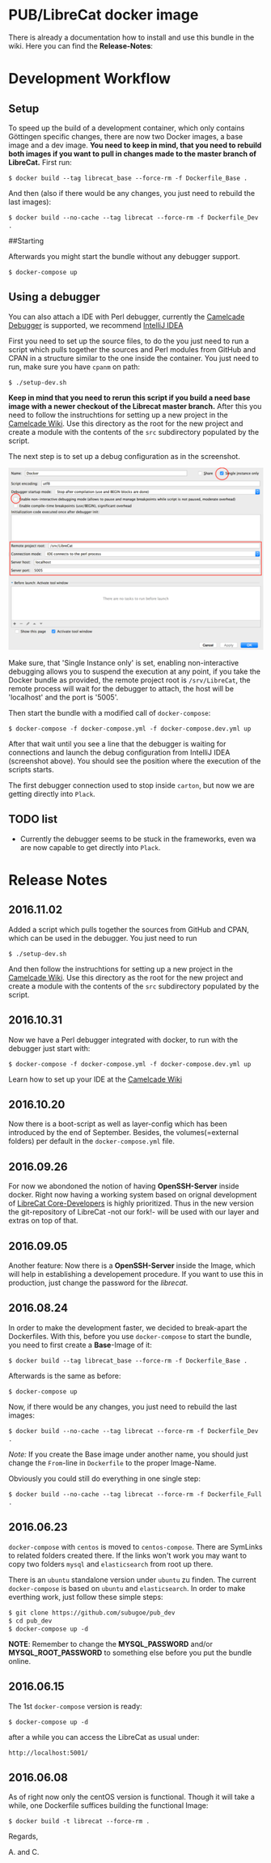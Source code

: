 # PUB/LibreCat docker image

There is already a documentation how to install and use this bundle in the wiki. Here you can find the **Release-Notes**:

# Development Workflow

## Setup

  To speed up the build of a development container, which only contains Göttingen specific changes, there are now two Docker images, a base image and a dev image.
  **You need to keep in mind, that you need to rebuild both images if you want to pull in changes made to the master branch of LibreCat.**
  First run:

    $ docker build --tag librecat_base --force-rm -f Dockerfile_Base .

 And then (also if there would be any changes, you just need to rebuild the last images):

    $ docker build --no-cache --tag librecat --force-rm -f Dockerfile_Dev .

##Starting

  Afterwards you might start the bundle without any debugger support.

    $ docker-compose up

## Using a debugger

  You can also attach a IDE with Perl debugger, currently the [Camelcade Debugger](https://github.com/Camelcade) is supported, we recommend [IntelliJ IDEA](https://www.jetbrains.com/idea/)
  
  First you need to set up the source files, to do the you just need to run a script which pulls together the sources and Perl modules from GitHub and CPAN in a structure similar to the one inside the container. You just need to run, make sure you have `cpanm` on path:

    $ ./setup-dev.sh

  **Keep in mind that you need to rerun this script if you build a need base image with a newer checkout of the Librecat master branch.** After this you need to follow the instruchtions for setting up a new project in the [Camelcade Wiki](https://github.com/Camelcade/Perl5-IDEA/wiki/Getting-started:-IntelliJ-IDEA). Use this directory as the root for the new project and create a module with the contents of the `src` subdirectory populated by the script.

  The next step is to set up a debug configuration as in the screenshot.

![Camelcade configuration](docs/img/Camelcade.png)

  Make sure, that 'Single Instance only' is set, enabling non-interactive debugging allows you to suspend the execution at any point, if you take the Docker bundle as provided, the remote project root is `/srv/LibreCat`, the remote process will wait for the debugger to attach, the host will be 'localhost' and the port is '5005'.  

  Then start the bundle with a modified call of `docker-compose`:

    $ docker-compose -f docker-compose.yml -f docker-compose.dev.yml up 

  After that wait until you see a line that the debugger is waiting for connections and launch the debug configuration from IntelliJ IDEA (screenshot above). You should see the position where the execution of the scripts starts.
  
  The first debugger connection used to stop inside `carton`, but now we are getting directly into `Plack`.

## TODO list

  * Currently the debugger seems to be stuck in the frameworks, even  wa are now capable to get directly into `Plack`.

# Release Notes

## 2016.11.02
  Added a script which pulls together the sources from GitHub and CPAN, which can be used in the debugger. You just need to run

    $ ./setup-dev.sh
    
And then follow the instruchtions for setting up a new project in the [Camelcade Wiki](https://github.com/Camelcade/Perl5-IDEA/wiki/Getting-started:-IntelliJ-IDEA). Use this directory as the root for the new project and create a module with the contents of the `src` subdirectory populated by the script.

## 2016.10.31
 Now we have a Perl debugger integrated with docker, to run with the debugger just start with:

    $ docker-compose -f docker-compose.yml -f docker-compose.dev.yml up

Learn how to set up your IDE at the [Camelcade Wiki](https://github.com/Camelcade/Perl5-IDEA/wiki)

## 2016.10.20
 Now there is a boot-script as well as layer-config which has been introduced by the end of September. Besides, the volumes(=external folders) per default in the `docker-compose.yml` file.

## 2016.09.26
 For now we abondoned the notion of having **OpenSSH-Server** inside docker. Right now having a working system based on orignal development of [LibreCat Core-Developers](https://github.com/LibreCat/LibreCat) is highly prioritized. Thus in the new version the git-repository of LibreCat -not our fork!- will be used with our layer and extras on top of that.

## 2016.09.05

 Another feature: Now there is a **OpenSSH-Server** inside the Image, which will help in establishing a
developement procedure. If you want to use this in production, just change the password for the _librecat_.

## 2016.08.24

 In order to make the development faster, we decided to break-apart the Dockerfiles. With this, before you
use `docker-compose` to start the bundle, you need to first create a **Base**-Image of it:

    $ docker build --tag librecat_base --force-rm -f Dockerfile_Base .

Afterwards is the same as before:

    $ docker-compose up

Now, if there would be any changes, you just need to rebuild the last images:

    $ docker build --no-cache --tag librecat --force-rm -f Dockerfile_Dev .

_Note:_ If you create the Base image under another name, you should just change the `From`-line in `Dockerfile` to the proper Image-Name.

Obviously you could still do everything in one single step:

    $ docker build --no-cache --tag librecat --force-rm -f Dockerfile_Full .

## 2016.06.23

 `docker-compose` with `centos` is moved to `centos-compose`. There are SymLinks to related folders created
there. If the links won't work you may want to copy two folders `mysql` and `elasticsearch` from root up there.

 There is an `ubuntu` standalone version under `ubuntu` zu finden. The current `docker-compose` is based on `ubuntu`
and `elasticsearch`. In order to make everthing work, just follow these simple steps:

    $ git clone https://github.com/subugoe/pub_dev
    $ cd pub_dev
    $ docker-compose up -d

 **NOTE**: Remember to change the **MYSQL_PASSWORD** and/or **MYSQL_ROOT_PASSWORD** to something else before you put the bundle
online.

## 2016.06.15

The 1st `docker-compose` version is ready:

    $ docker-compose up -d

after a while you can access the LibreCat as usual under:

    http://localhost:5001/

## 2016.06.08

As of right now only the centOS version is functional. Though it will take a while, one Dockerfile suffices
building the functional Image:

    $ docker build -t librecat --force-rm .

Regards,

A. and C.
